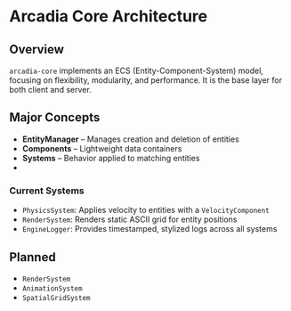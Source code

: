 # Arcadia Core Architecture

## Overview
`arcadia-core` implements an ECS (Entity-Component-System) model, focusing on flexibility, modularity, and performance. It is the base layer for both client and server.

## Major Concepts
- **EntityManager** – Manages creation and deletion of entities
- **Components** – Lightweight data containers
- **Systems** – Behavior applied to matching entities
- 
### Current Systems
- `PhysicsSystem`: Applies velocity to entities with a `VelocityComponent`
- `RenderSystem`: Renders static ASCII grid for entity positions
- `EngineLogger`: Provides timestamped, stylized logs across all systems

## Planned
- `RenderSystem`
- `AnimationSystem`
- `SpatialGridSystem`
